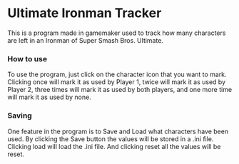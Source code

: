 # Ultimate Ironman Tracker
This is a program made in gamemaker used to track how many characters are left in an Ironman of Super Smash Bros. Ultimate.

### How to use
To use the program, just click on the character icon that you want to mark. 
Clicking once will mark it as used by Player 1, twice will mark it as used by Player 2, three times will mark it as used by both players, and one more time will mark it as used by none.

### Saving
One feature in the program is to Save and Load what characters have been used. By clicking the Save button the values will be stored in a .ini file. Clicking load will load the .ini file. And clicking reset all the values will be reset.

